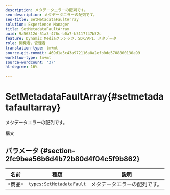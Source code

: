 ```yaml
---
description: メタデータエラーの配列です。
seo-description: メタデータエラーの配列です。
seo-title: SetMetadataFaultArray
solution: Experience Manager
title: SetMetadataFaultArray
uuid: 9a56312d-51a3-476c-b0a7-b5117f47b52c
feature: Dynamic Mediaクラシック，SDK/API，メタデータ
role: 開発者，管理者
translation-type: tm+mt
source-git-commit: 469d1a5c43a972116a8a2efb0de5708800130a99
workflow-type: tm+mt
source-wordcount: '37'
ht-degree: 16%

---
```



# SetMetadataFaultArray{#setmetadatafaultarray}

メタデータエラーの配列です。

構文

## パラメータ {#section-2fc9bea56b6d4b72b80d4f04c5f9b862}

| 名前 | 種類 | 説明 |
|---|---|---|
| `*`商品`*` | `types:SetMetadataFault` | メタデータエラーの配列です。 |


